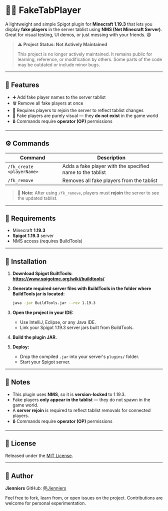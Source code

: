 # 🧍‍♂️ FakeTabPlayer

A lightweight and simple Spigot plugin for **Minecraft 1.19.3** that lets you display **fake players** in the server tablist using **NMS (Net Minecraft Server)**. Great for visual testing, UI demos, or just messing with your friends. 😄

> ⚠️ **Project Status: Not Actively Maintained**
>
> This project is no longer actively maintained. It remains public for learning, reference, or modification by others. Some parts of the code may be outdated or include minor bugs.

---

## 📌 Features

* ➕ Add fake player names to the server tablist
* 🗑️ Remove all fake players at once
* 🔁 Requires players to rejoin the server to reflect tablist changes
* 👻 Fake players are purely visual — they **do not exist** in the game world
* 🔒 Commands require **operator (OP)** permissions
---

## ⚙️ Commands

| Command                   | Description                                               |
| ------------------------- | --------------------------------------------------------- |
| `/fk_create <playerName>` | Adds a fake player with the specified name to the tablist |
| `/fk_remove`              | Removes all fake players from the tablist                 |

> 📌 **Note:** After using `/fk_remove`, players must **rejoin** the server to see the updated tablist.

---

## 🧱 Requirements

* Minecraft **1.19.3**
* **Spigot 1.19.3** server
* NMS access (requires BuildTools)

---

## 🧰 Installation
1. **Download Spigot BuiltTools: https://www.spigotmc.org/wiki/buildtools/** 

2. **Generate required server files with BuildTools in the folder where BuildTools jar is located:**

   ```bash
   java -jar BuildTools.jar --rev 1.19.3
   ```

3. **Open the project in your IDE:**

    * Use IntelliJ, Eclipse, or any Java IDE.
    * Link your Spigot 1.19.3 server jars built from BuildTools.

4. **Build the plugin JAR.**

5. **Deploy:**

    * Drop the compiled `.jar` into your server's `plugins/` folder.
    * Start your Spigot server.

---

## 📝 Notes

* This plugin uses **NMS**, so it is **version-locked** to 1.19.3.
* Fake players **only appear in the tablist** — they do not spawn in the game world.
* A **server rejoin** is required to reflect tablist removals for connected players.
* 🔒 Commands require **operator (OP)** permissions

---

## 📄 License

Released under the [MIT License](LICENSE).

---

## 👤 Author

**Jienniers**
GitHub: [@Jienniers](https://github.com/Jienniers)

Feel free to fork, learn from, or open issues on the project. Contributions are welcome for personal experimentation.
